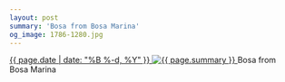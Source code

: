 ```yaml
---
layout: post
summary: 'Bosa from Bosa Marina'
og_image: 1786-1280.jpg
---
```


<p>
 <time>
  <a href="/1786">
   {{ page.date | date: "%B %-d, %Y" }}
  </a>
 </time>
 <a href="/1786">
  <img alt="{{ page.summary }}" sizes="(min-width: 700px) 50vw, calc(100vw - 2rem)" src="{{ site.assets_url }}/1786-640.jpg" srcset="{{ site.assets_url }}/1786-320.jpg 320w, {{ site.assets_url }}/1786-640.jpg 640w, {{ site.assets_url }}/1786-960.jpg 960w, {{ site.assets_url }}/1786-1280.jpg 1280w"/>
 </a>
 <span>
  Bosa from Bosa Marina
 </span>
</p>

